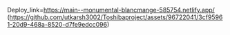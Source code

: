 Deploy_link=https://main--monumental-blancmange-585754.netlify.app/
 
 (https://github.com/utkarsh3002/Toshibaproject/assets/96722041/3cf95961-20d9-468a-8520-d7fe9edcc096)

